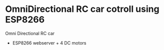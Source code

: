 # OmniDirectional RC car cotroll using ESP8266 
Omni Directional RC car 
- ESP8266 webserver  + 4 DC motors 
